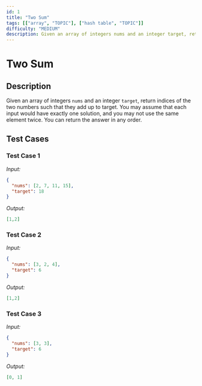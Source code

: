 ```yaml
---
id: 1
title: "Two Sum"
tags: [["array", "TOPIC"], ["hash table", "TOPIC"]]
difficulty: "MEDIUM"
description: Given an array of integers nums and an integer target, return indices of the two numbers such that they add up to target. You may assume that each input would have exactly one solution, and you may not use the same element twice. You can return the answer in any order.
---
```


# Two Sum

## Description

Given an array of integers `nums` and an integer `target`, return indices of the two numbers such that they add up to target. You may assume that each input would have exactly one solution, and you may not use the same element twice. You can return the answer in any order.

## Test Cases

### Test Case 1
*Input:*
```json
{
  "nums": [2, 7, 11, 15],
  "target": 18
}
```
*Output:*
```json
[1,2]
```

### Test Case 2
*Input:*
```json
{
  "nums": [3, 2, 4],
  "target": 6
}
```
*Output:*
```json
[1,2]
```

### Test Case 3
*Input:*
```json
{
  "nums": [3, 3],
  "target": 6
}
```
*Output:*
```json
[0, 1]
```

